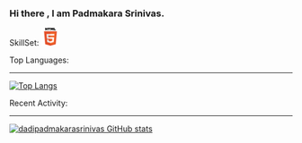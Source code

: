 ### Hi there , I am Padmakara Srinivas.


SkillSet:
<img height="32" width="32" src="https://raw.githubusercontent.com/github/explore/80688e429a7d4ef2fca1e82350fe8e3517d3494d/topics/html/html.png" />




Top Languages:

--------------------------------------------------------------------------------------------------------------------------------------------------
[![Top Langs](https://github-readme-stats.vercel.app/api/top-langs/?username=dadipadmakarasrinivas&layout=compact)](https://github.com/dadipadmakarasrinivas/github-readme-stats)




Recent Activity:


------------------------------------------------------------------------------------------------------
[![dadipadmakarasrinivas GitHub stats](https://github-readme-stats.vercel.app/api?username=dadipadmakarasrinivas)](https://github.com/dadipadmakarasrinivas/github-readme-stats)



<!--
**dadipadmakarasrinivas/dadipadmakarasrinivas** is a ✨ _special_ ✨ repository because its `README.md` (this file) appears on your GitHub profile.

Here are some ideas to get you started:

Want me to connect to linkedin: https://www.linkedin.com/in/dadi-srinivas-b226b910a/



-->

